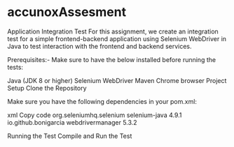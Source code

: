 # accunoxAssesment

Application Integration Test
For this assignment, we create an integration test for a simple frontend-backend application using Selenium WebDriver in Java to test interaction with the frontend and backend services.

Prerequisites:-
Make sure to have the below installed before running the tests:

Java (JDK 8 or higher)
Selenium WebDriver
Maven
Chrome browser
Project Setup
Clone the Repository

Make sure you have the following dependencies in your pom.xml:

xml
Copy code
<dependencies>
    <dependency>
        <groupId>org.seleniumhq.selenium</groupId>
        <artifactId>selenium-java</artifactId>
        <version>4.9.1</version>
    </dependency>
    <dependency>
        <groupId>io.github.bonigarcia</groupId>
        <artifactId>webdrivermanager</artifactId>
        <version>5.3.2</version>
    </dependency>
</dependencies>

Running the Test
Compile and Run the Test
